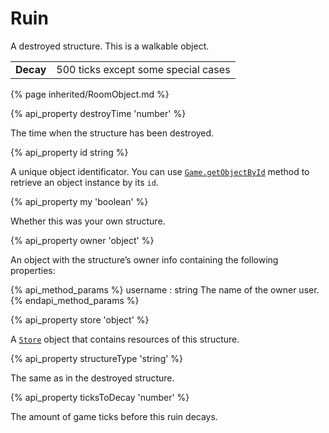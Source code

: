 # Ruin

<img src="img/ruin.png" alt="" align="right" />

A destroyed structure. This is a walkable object. 

<table class="table gameplay-info">
    <tbody>
    <tr>
        <td><strong>Decay</strong></td>
        <td>500 ticks except some special cases</td>
    </tr>
    </tbody>
</table>

{% page inherited/RoomObject.md %}


{% api_property destroyTime 'number' %}

The time when the structure has been destroyed. 

{% api_property id string %}

A unique object identificator. You can use <a href="#Game.getObjectById"><code>Game.getObjectById</code></a> method to retrieve an object instance by its <code>id</code>.

{% api_property my 'boolean' %}

Whether this was your own structure.


{% api_property owner 'object' %}

An object with the structure’s owner info containing the following properties:

{% api_method_params %}
username : string
The name of the owner user.
{% endapi_method_params %}

{% api_property store 'object' %}

A [`Store`](#Store) object that contains resources of this structure.

{% api_property structureType 'string' %}

The same as in the destroyed structure.


{% api_property ticksToDecay 'number' %}

The amount of game ticks before this ruin decays.



